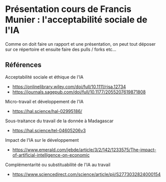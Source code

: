 # Présentation cours de Francis Munier : l'acceptabilité sociale de l'IA

Comme on doit faire un rapport et une présentation, on peut tout déposer sur ce répertoire et ensuite faire des pulls / forks etc...

## Références   

Acceptabilité sociale et éthique de l'IA
- https://onlinelibrary.wiley.com/doi/full/10.1111/risa.12734
- https://journals.sagepub.com/doi/full/10.1177/2055207619871808

Micro-travail et développement de l'IA
- https://hal.science/hal-02995186/

Sous-traitance du travail de la donnée à Madagascar
- https://hal.science/tel-04605206v3

Impact de l'IA sur le développement
- https://www.emerald.com/jebde/article/3/2/142/1233575/The-impact-of-artificial-intelligence-on-economic

Complémentarité ou substituabilité de l'IA au travail
- https://www.sciencedirect.com/science/article/pii/S2773032824000154
